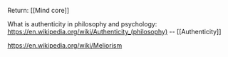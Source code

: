 Return: [[Mind core]]

What is authenticity in philosophy and psychology: https://en.wikipedia.org/wiki/Authenticity_(philosophy) -- [[Authenticity]]

https://en.wikipedia.org/wiki/Meliorism


